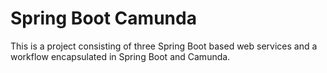 # Spring Boot Camunda

This is a project consisting of three Spring Boot based web services and a workflow
encapsulated in Spring Boot and Camunda.
